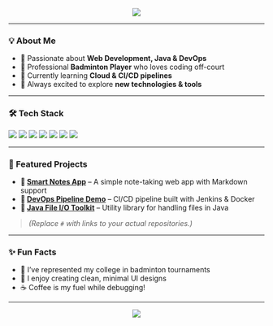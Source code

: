 <!-- Profile Banner -->
<p align="center">
  <img src="https://capsule-render.vercel.app/api?type=waving&color=gradient&height=180&section=header&text=👋%20Hi,%20I'm%20Anuj%20Negi&fontSize=35&fontAlignY=35&desc=A%20Passionate%20Developer%20%7C%20Tech%20Enthusiast&descAlignY=55&descAlign=50" />
</p>

---

### 💡 About Me
- 🚀 Passionate about **Web Development, Java & DevOps**  
- 🏸 Professional **Badminton Player** who loves coding off-court  
- 🌱 Currently learning **Cloud & CI/CD pipelines**  
- 🎯 Always excited to explore **new technologies & tools**

---

### 🛠️ Tech Stack
<p>
  <img src="https://img.shields.io/badge/Java-ED8B00?style=for-the-badge&logo=java&logoColor=white" />
  <img src="https://img.shields.io/badge/HTML5-E34F26?style=for-the-badge&logo=html5&logoColor=white" />
  <img src="https://img.shields.io/badge/CSS3-1572B6?style=for-the-badge&logo=css3&logoColor=white" />
  <img src="https://img.shields.io/badge/JavaScript-F7DF1E?style=for-the-badge&logo=javascript&logoColor=black" />
  <img src="https://img.shields.io/badge/Git-F05032?style=for-the-badge&logo=git&logoColor=white" />
  <img src="https://img.shields.io/badge/GitHub-181717?style=for-the-badge&logo=github&logoColor=white" />
  <img src="https://img.shields.io/badge/Docker-2496ED?style=for-the-badge&logo=docker&logoColor=white" />
</p>

---

### 🚀 Featured Projects
- **📌 [Smart Notes App](#)** – A simple note-taking web app with Markdown support  
- **📌 [DevOps Pipeline Demo](#)** – CI/CD pipeline built with Jenkins & Docker  
- **📌 [Java File I/O Toolkit](#)** – Utility library for handling files in Java  

> *(Replace `#` with links to your actual repositories.)*

---

### ✨ Fun Facts
- 🏸 I’ve represented my college in badminton tournaments  
- 🎨 I enjoy creating clean, minimal UI designs  
- ☕ Coffee is my fuel while debugging!

---

<p align="center">
  <img src="https://capsule-render.vercel.app/api?type=waving&color=gradient&height=120&section=footer"/>
</p>
